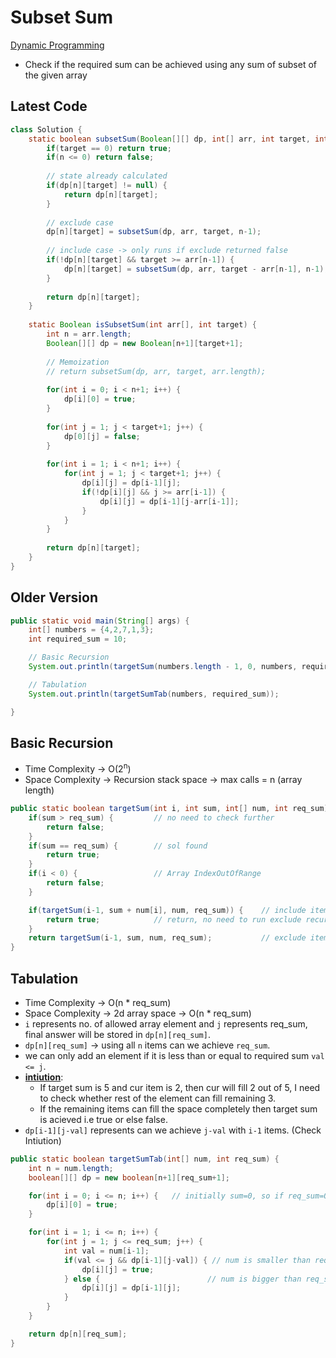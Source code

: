 # Subset Sum

[Dynamic Programming](../DynamicProgramming.md)

-   Check if the required sum can be achieved using any sum of subset of the given array

## Latest Code
``` java
class Solution {
    static boolean subsetSum(Boolean[][] dp, int[] arr, int target, int n) {
        if(target == 0) return true;
        if(n <= 0) return false;
        
        // state already calculated
        if(dp[n][target] != null) {
            return dp[n][target];
        }
        
        // exclude case
        dp[n][target] = subsetSum(dp, arr, target, n-1);
        
        // include case -> only runs if exclude returned false
        if(!dp[n][target] && target >= arr[n-1]) {
            dp[n][target] = subsetSum(dp, arr, target - arr[n-1], n-1);
        }
        
        return dp[n][target];
    }
    
    static Boolean isSubsetSum(int arr[], int target) {
        int n = arr.length;
        Boolean[][] dp = new Boolean[n+1][target+1];
        
        // Memoization
        // return subsetSum(dp, arr, target, arr.length);
        
        for(int i = 0; i < n+1; i++) {
            dp[i][0] = true;
        }
        
        for(int j = 1; j < target+1; j++) {
            dp[0][j] = false;
        }
        
        for(int i = 1; i < n+1; i++) {
            for(int j = 1; j < target+1; j++) {
                dp[i][j] = dp[i-1][j];
                if(!dp[i][j] && j >= arr[i-1]) {
                    dp[i][j] = dp[i-1][j-arr[i-1]];
                }
            }
        }
        
        return dp[n][target];
    }
}
```
## Older Version

```java
public static void main(String[] args) {
    int[] numbers = {4,2,7,1,3};
    int required_sum = 10;

    // Basic Recursion
    System.out.println(targetSum(numbers.length - 1, 0, numbers, required_sum));

    // Tabulation
    System.out.println(targetSumTab(numbers, required_sum));

}
```

## Basic Recursion

-   Time Complexity -> O(2<sup>n</sup>)
-   Space Complexity -> Recursion stack space -> max calls = n (array length)

```java
public static boolean targetSum(int i, int sum, int[] num, int req_sum) {
    if(sum > req_sum) {         // no need to check further
        return false;
    }
    if(sum == req_sum) {        // sol found
        return true;
    }
    if(i < 0) {                 // Array IndexOutOfRange
        return false;
    }

    if(targetSum(i-1, sum + num[i], num, req_sum)) {    // include item
        return true;            // return, no need to run exclude recursion
    }
    return targetSum(i-1, sum, num, req_sum);           // exclude item
}
```

## Tabulation

-   Time Complexity -> O(n \* req_sum)
-   Space Complexity -> 2d array space -> O(n \* req_sum)
-   `i` represents no. of allowed array element and `j` represents req_sum, final answer will be stored in `dp[n][req_sum]`.
-   `dp[n][req_sum]` -> using all `n` items can we achieve `req_sum`.
-   we can only add an element if it is less than or equal to required sum `val <= j`.
-   <b><u>intiution</u></b>:
    -   If target sum is 5 and cur item is 2, then cur will fill 2 out of 5, I need to check whether rest of the element can fill remaining 3.
    -   If the remaining items can fill the space completely then target sum is acieved i.e true or else false.
-   `dp[i-1][j-val]` represents can we achieve `j-val` with `i-1` items. (Check Intiution)

```java
public static boolean targetSumTab(int[] num, int req_sum) {
    int n = num.length;
    boolean[][] dp = new boolean[n+1][req_sum+1];

    for(int i = 0; i <= n; i++) {   // initially sum=0, so if req_sum=0
        dp[i][0] = true;
    }

    for(int i = 1; i <= n; i++) {
        for(int j = 1; j <= req_sum; j++) {
            int val = num[i-1];
            if(val <= j && dp[i-1][j-val]) { // num is smaller than req_sum, and sum without val is true
                dp[i][j] = true;
            } else {                        // num is bigger than req_sum, exclude it
                dp[i][j] = dp[i-1][j];
            }
        }
    }

    return dp[n][req_sum];
}
```
